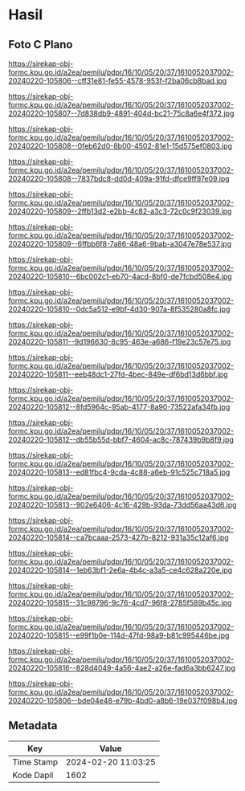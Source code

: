 # Hasil

## Foto C Plano

https://sirekap-obj-formc.kpu.go.id/a2ea/pemilu/pdpr/16/10/05/20/37/1610052037002-20240220-105806--cff31e81-fe55-4578-953f-f2ba06cb8bad.jpg

https://sirekap-obj-formc.kpu.go.id/a2ea/pemilu/pdpr/16/10/05/20/37/1610052037002-20240220-105807--7d838db9-4891-404d-bc21-75c8a6e4f372.jpg

https://sirekap-obj-formc.kpu.go.id/a2ea/pemilu/pdpr/16/10/05/20/37/1610052037002-20240220-105808--0feb62d0-8b00-4502-81e1-15d575ef0803.jpg

https://sirekap-obj-formc.kpu.go.id/a2ea/pemilu/pdpr/16/10/05/20/37/1610052037002-20240220-105808--7837bdc8-dd0d-409a-91fd-dfce9ff97e09.jpg

https://sirekap-obj-formc.kpu.go.id/a2ea/pemilu/pdpr/16/10/05/20/37/1610052037002-20240220-105809--2ffb13d2-e2bb-4c82-a3c3-72c0c9f23039.jpg

https://sirekap-obj-formc.kpu.go.id/a2ea/pemilu/pdpr/16/10/05/20/37/1610052037002-20240220-105809--6ffbb6f8-7a86-48a6-9bab-a3047e78e537.jpg

https://sirekap-obj-formc.kpu.go.id/a2ea/pemilu/pdpr/16/10/05/20/37/1610052037002-20240220-105810--6bc002c1-eb70-4acd-8bf0-de7fcbd508e4.jpg

https://sirekap-obj-formc.kpu.go.id/a2ea/pemilu/pdpr/16/10/05/20/37/1610052037002-20240220-105810--0dc5a512-e9bf-4d30-907a-8f535280a8fc.jpg

https://sirekap-obj-formc.kpu.go.id/a2ea/pemilu/pdpr/16/10/05/20/37/1610052037002-20240220-105811--9d196630-8c95-463e-a686-f19e23c57e75.jpg

https://sirekap-obj-formc.kpu.go.id/a2ea/pemilu/pdpr/16/10/05/20/37/1610052037002-20240220-105811--eeb48dc1-27fd-4bec-849e-df6bd13d6bbf.jpg

https://sirekap-obj-formc.kpu.go.id/a2ea/pemilu/pdpr/16/10/05/20/37/1610052037002-20240220-105812--8fd5964c-95ab-4177-8a90-73522afa34fb.jpg

https://sirekap-obj-formc.kpu.go.id/a2ea/pemilu/pdpr/16/10/05/20/37/1610052037002-20240220-105812--db55b55d-bbf7-4604-ac8c-787439b9b8f9.jpg

https://sirekap-obj-formc.kpu.go.id/a2ea/pemilu/pdpr/16/10/05/20/37/1610052037002-20240220-105813--ed81fbc4-9cda-4c88-a6eb-91c525c718a5.jpg

https://sirekap-obj-formc.kpu.go.id/a2ea/pemilu/pdpr/16/10/05/20/37/1610052037002-20240220-105813--902e6406-4c16-429b-93da-73dd56aa43d6.jpg

https://sirekap-obj-formc.kpu.go.id/a2ea/pemilu/pdpr/16/10/05/20/37/1610052037002-20240220-105814--ca7bcaaa-2573-427b-8212-931a35c12af6.jpg

https://sirekap-obj-formc.kpu.go.id/a2ea/pemilu/pdpr/16/10/05/20/37/1610052037002-20240220-105814--1eb63bf1-2e6a-4b4c-a3a5-ce4c628a220e.jpg

https://sirekap-obj-formc.kpu.go.id/a2ea/pemilu/pdpr/16/10/05/20/37/1610052037002-20240220-105815--31c98796-9c76-4cd7-96f8-2785f589b45c.jpg

https://sirekap-obj-formc.kpu.go.id/a2ea/pemilu/pdpr/16/10/05/20/37/1610052037002-20240220-105815--e99f1b0e-114d-47fd-98a9-b81c995446be.jpg

https://sirekap-obj-formc.kpu.go.id/a2ea/pemilu/pdpr/16/10/05/20/37/1610052037002-20240220-105816--828d4049-4a56-4ae2-a26e-fad6a3bb6247.jpg

https://sirekap-obj-formc.kpu.go.id/a2ea/pemilu/pdpr/16/10/05/20/37/1610052037002-20240220-105806--bde04e48-e79b-4bd0-a8b6-19e037f098b4.jpg


## Metadata

| Key        | Value               |
| ---------- | ------------------- |
| Time Stamp | 2024-02-20 11:03:25 |
| Kode Dapil | 1602                |



